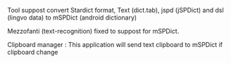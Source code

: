 Tool suppost convert Stardict format, Text (dict.tab), jspd (jSPDict) and dsl (lingvo data) to mSPDict (android dictionary)

Mezzofanti (text-recognition) fixed to suppost for mSPDict.

Clipboard manager : This application will send text clipboard to mSPDict if clipboard change